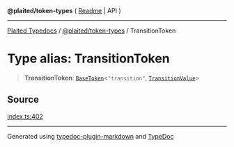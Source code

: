 **@plaited/token-types** ( [Readme](../README.md) \| API )

***

[Plaited Typedocs](../../../modules.md) / [@plaited/token-types](../modules.md) / TransitionToken

# Type alias: TransitionToken

> **TransitionToken**: [`BaseToken`](BaseToken.md)\<`"transition"`, [`TransitionValue`](TransitionValue.md)\>

## Source

[index.ts:402](https://github.com/plaited/plaited/blob/95d1a1b/libs/token-types/src/index.ts#L402)

***

Generated using [typedoc-plugin-markdown](https://www.npmjs.com/package/typedoc-plugin-markdown) and [TypeDoc](https://typedoc.org/)
